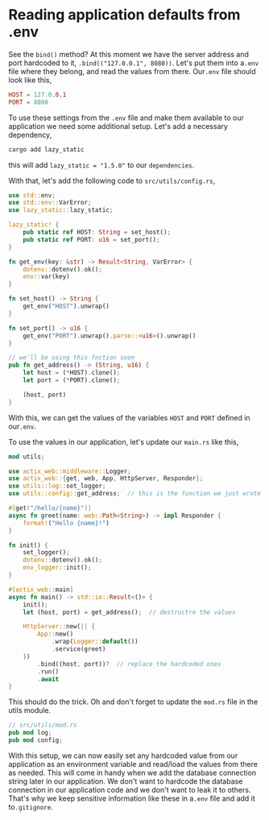 # Reading application defaults from .env

See the `bind()` method? At this moment we have the server address and port hardcoded to it,
`.bind(("127.0.0.1", 8080))`. Let's put them into a`.env` file where they belong, and read the values from there.
Our`.env` file should look like this,

```toml
HOST = 127.0.0.1
PORT = 8080
```

To use these settings from the `.env` file and make them available to our application we need some additional setup.
Let's add a necessary dependency,

```bash
cargo add lazy_static
```

this will add `lazy_static = "1.5.0"` to our `dependencies`.

With that, let's add the following code to `src/utils/config.rs`,

```rust
use std::env;
use std::env::VarError;
use lazy_static::lazy_static;

lazy_static! {
    pub static ref HOST: String = set_host();
    pub static ref PORT: u16 = set_port();
}

fn get_env(key: &str) -> Result<String, VarError> {
    dotenv::dotenv().ok();
    env::var(key)
}

fn set_host() -> String {
    get_env("HOST").unwrap()
}

fn set_port() -> u16 {
    get_env("PORT").unwrap().parse::<u16>().unwrap()
}

// we'll be using this fnction soon
pub fn get_address() -> (String, u16) {
    let host = (*HOST).clone();
    let port = (*PORT).clone();

    (host, port)
}
```

With this, we can get the values of the variables `HOST` and `PORT` defined in our`.env`.

To use the values in our application, let's update our `main.rs` like this,

```rust
mod utils;

use actix_web::middleware::Logger;
use actix_web::{get, web, App, HttpServer, Responder};
use utils::log::set_logger;
use utils::config::get_address;  // this is the function we just wrote

#[get("/hello/{name}")]
async fn greet(name: web::Path<String>) -> impl Responder {
    format!("Hello {name}!")
}

fn init() {
    set_logger();
    dotenv::dotenv().ok();
    env_logger::init();
}

#[actix_web::main]
async fn main() -> std::io::Result<()> {
    init();
    let (host, port) = get_address();  // destructre the values

    HttpServer::new(|| {
        App::new()
            .wrap(Logger::default())
            .service(greet)
    })
        .bind((host, port))?  // replace the hardcoded ones
        .run()
        .await
}
```

This should do the trick. Oh and don't forget to update the `mod.rs` file in the utils module.

```rust
// src/utils/mod.rs
pub mod log;
pub mod config;
```

With this setup, we can now easily set any hardcoded value from our application as an environment variable and read/load
the values from there as needed. This will come in handy when we add the database connection string later in our
application. We don't want to hardcode the database connection in our application code and we don't want to leak it to
others. That's why we keep sensitive information like these in a`.env` file and add it to`.gitignore`.
